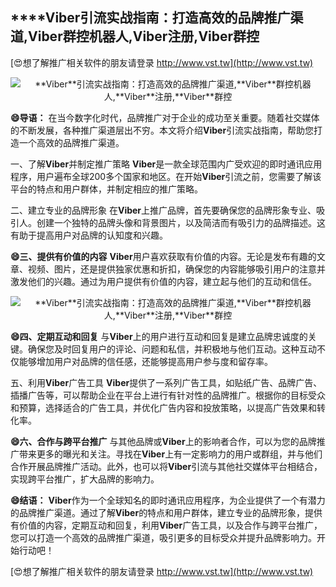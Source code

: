 ## ****Viber**引流实战指南：打造高效的品牌推广渠道,**Viber**群控机器人,**Viber**注册,**Viber**群控**

[😍想了解推广相关软件的朋友请登录 http://www.vst.tw](http://www.vst.tw)

 <center><img src="https://vst.tw/MP4/tuiguang/png/2.png" alt="**Viber**引流实战指南：打造高效的品牌推广渠道,**Viber**群控机器人,**Viber**注册,**Viber**群控"></center>

**😄导语：**
在当今数字化时代，品牌推广对于企业的成功至关重要。随着社交媒体的不断发展，各种推广渠道层出不穷。本文将介绍**Viber**引流实战指南，帮助您打造一个高效的品牌推广渠道。

一、了解**Viber**并制定推广策略
**Viber**是一款全球范围内广受欢迎的即时通讯应用程序，用户遍布全球200多个国家和地区。在开始**Viber**引流之前，您需要了解该平台的特点和用户群体，并制定相应的推广策略。

二、建立专业的品牌形象
在**Viber**上推广品牌，首先要确保您的品牌形象专业、吸引人。创建一个独特的品牌头像和背景图片，以及简洁而有吸引力的品牌描述。这有助于提高用户对品牌的认知度和兴趣。

**😄三、提供有价值的内容**
**Viber**用户喜欢获取有价值的内容。无论是发布有趣的文章、视频、图片，还是提供独家优惠和折扣，确保您的内容能够吸引用户的注意并激发他们的兴趣。通过为用户提供有价值的内容，建立起与他们的互动和信任。

 <center><img src="https://vst.tw/MP4/tuiguang/png/6.png" alt="**Viber**引流实战指南：打造高效的品牌推广渠道,**Viber**群控机器人,**Viber**注册,**Viber**群控"></center>

**😄四、定期互动和回复**
与**Viber**上的用户进行互动和回复是建立品牌忠诚度的关键。确保您及时回复用户的评论、问题和私信，并积极地与他们互动。这种互动不仅能够增加用户对品牌的信任感，还能够提高用户参与度和留存率。

五、利用**Viber**广告工具
**Viber**提供了一系列广告工具，如贴纸广告、品牌广告、插播广告等，可以帮助企业在平台上进行有针对性的品牌推广。根据你的目标受众和预算，选择适合的广告工具，并优化广告内容和投放策略，以提高广告效果和转化率。

**😄六、合作与跨平台推广**
与其他品牌或**Viber**上的影响者合作，可以为您的品牌推广带来更多的曝光和关注。寻找在**Viber**上有一定影响力的用户或群组，并与他们合作开展品牌推广活动。此外，也可以将**Viber**引流与其他社交媒体平台相结合，实现跨平台推广，扩大品牌的影响力。

**😄结语：**
**Viber**作为一个全球知名的即时通讯应用程序，为企业提供了一个有潜力的品牌推广渠道。通过了解**Viber**的特点和用户群体，建立专业的品牌形象，提供有价值的内容，定期互动和回复，利用**Viber**广告工具，以及合作与跨平台推广，您可以打造一个高效的品牌推广渠道，吸引更多的目标受众并提升品牌影响力。开始行动吧！

[😍想了解推广相关软件的朋友请登录 http://www.vst.tw](http://www.vst.tw)




